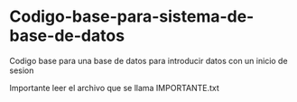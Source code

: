 # Codigo-base-para-sistema-de-base-de-datos
Codigo base para una base de datos para introducir datos con un inicio de sesion

Importante leer el archivo que se llama IMPORTANTE.txt
